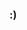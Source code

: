 ### :)

<!--
**dehoisted/dehoisted** is a ✨ _special_ ✨ repository because its `README.md` (this file) appears on your GitHub profile.

- Languages
  - I mostly do C++
  - Interested in PE exploitation, game cheats, software cracking, malware, and more
- My Discord ID is 790569707765497886

![dehoisted's github stats](https://github-readme-stats.vercel.app/api/top-langs/?username=dehoisted&theme=chartreuse-dark)
